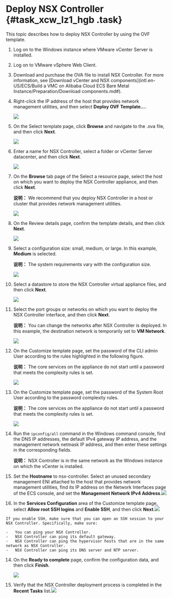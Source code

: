 # Deploy NSX Controller {#task_xcw_lz1_hgb .task}

This topic describes how to deploy NSX Controller by using the OVF template.

1.  Log on to the Windows instance where VMware vCenter Server is installed.
2.  Log on to VMware vSphere Web Client.
3.  Download and purchase the OVA file to install NSX Controller. For more information, see [Download vCenter and NSX components](intl.en-US/ECS/Build a VMC on Alibaba Cloud ECS Bare Metal Instance/Preparation/Download components.md#).

1.  Right-click the IP address of the host that provides network management utilities, and then select **Deploy OVF Template...**. 

    ![](http://static-aliyun-doc.oss-cn-hangzhou.aliyuncs.com/assets/img/85022/154857765535837_en-US.png)

2.  On the Select template page, click **Browse** and navigate to the .ova file, and then click **Next**. 

    ![](http://static-aliyun-doc.oss-cn-hangzhou.aliyuncs.com/assets/img/85022/154857765535839_en-US.png)

3.  Enter a name for NSX Controller, select a folder or vCenter Server datacenter, and then click **Next**. 

    ![](http://static-aliyun-doc.oss-cn-hangzhou.aliyuncs.com/assets/img/85022/154857765535840_en-US.png)

4.  On the **Browse** tab page of the Select a resource page, select the host on which you want to deploy the NSX Controller appliance, and then click **Next**. 

    **说明：** We recommend that you deploy NSX Controller in a host or cluster that provides network management utilities.

    ![](http://static-aliyun-doc.oss-cn-hangzhou.aliyuncs.com/assets/img/85022/154857765535841_en-US.png)

5.  On the Review details page, confirm the template details, and then click **Next**. 

    ![](http://static-aliyun-doc.oss-cn-hangzhou.aliyuncs.com/assets/img/85022/154857765535842_en-US.png)

6.  Select a configuration size: small, medium, or large. In this example, **Medium** is selected. 

    **说明：** The system requirements vary with the configuration size.

    ![](http://static-aliyun-doc.oss-cn-hangzhou.aliyuncs.com/assets/img/85022/154857765535843_en-US.png)

7.  Select a datastore to store the NSX Controller virtual appliance files, and then click **Next**. 

    ![](http://static-aliyun-doc.oss-cn-hangzhou.aliyuncs.com/assets/img/85022/154857765535844_en-US.png)

8.  Select the port groups or networks on which you want to deploy the NSX Controller interface, and then click **Next**. 

    **说明：** You can change the networks after NSX Controller is deployed. In this example, the destination network is temporarily set to **VM Network**.

    ![](http://static-aliyun-doc.oss-cn-hangzhou.aliyuncs.com/assets/img/85022/154857765535846_en-US.png)

9.  On the Customize template page, set the password of the CLI admin User according to the rules highlighted in the following figure. 

    **说明：** The core services on the appliance do not start until a password that meets the complexity rules is set.

    ![](http://static-aliyun-doc.oss-cn-hangzhou.aliyuncs.com/assets/img/83722/154857765635536_en-US.png)

10. On the Customize template page, set the password of the System Root User according to the password complexity rules. 

    **说明：** The core services on the appliance do not start until a password that meets the complexity rules is set.

    ![](http://static-aliyun-doc.oss-cn-hangzhou.aliyuncs.com/assets/img/85022/154857765635848_en-US.png)

11. Run the `ipconfig/all` command in the Windows command console, find the DNS IP addresses, the default IPv4 gateway IP address, and the management network netmask IP address, and then enter these settings in the corresponding fields. 

    **说明：** NSX Controller is in the same network as the Windows instance on which the vCenter is installed.

12.  Set the **Hostname** to nsx-controller. Select an unused secondary management ENI attached to the host that provides network management utilities, find its IP address on the Network Interfaces page of the ECS console, and set the **Management Network IPv4 Address**.![](http://static-aliyun-doc.oss-cn-hangzhou.aliyuncs.com/assets/img/85022/154857765635850_en-US.png)

  
13.  In the **Services Configuration** area of the Customize template page, select **Allow root SSH logins** and **Enable SSH**, and then click **Next**.![](http://static-aliyun-doc.oss-cn-hangzhou.aliyuncs.com/assets/img/85017/154857765635916_en-US.png)

  

    If you enable SSH, make sure that you can open an SSH session to your NSX Controller. Specifically, make sure:

    -   You can ping your NSX Controller.
    -   NSX Controller can ping its default gateway.
    -   NSX Controller can ping the hypervisor hosts that are in the same network as NSX Controller.
    -   NSX Controller can ping its DNS server and NTP server.
14. On the **Ready to complete** page, confirm the configuration data, and then click **Finish**. 

    ![](http://static-aliyun-doc.oss-cn-hangzhou.aliyuncs.com/assets/img/85022/154857765635852_en-US.png)

15.  Verify that the NSX Controller deployment process is completed in the **Recent Tasks** list.![](http://static-aliyun-doc.oss-cn-hangzhou.aliyuncs.com/assets/img/85022/154857765635853_en-US.png)

 

